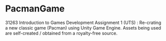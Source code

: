 # PacmanGame
31263 Introduction to Games Development Assignment 1 (UTS) : Re-crating a new classic game (Pacman) using Unity Game Engine. Assets being used are self-created / obtained from a royalty-free source. 
